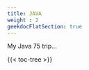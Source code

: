```yaml
---
title: JAVA
weight : 2
geekdocFlatSection: true
---
```


My Java 75 trip...

<!-- spellchecker-disable -->

{{< toc-tree >}}

<!-- spellchecker-enable -->